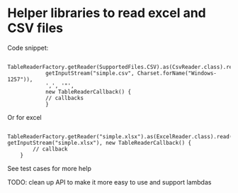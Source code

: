# Helper libraries to read excel and CSV files

Code snippet:

			TableReaderFactory.getReader(SupportedFiles.CSV).as(CsvReader.class).read(
				getInputStream("simple.csv", Charset.forName("Windows-1257")),
				',', '"',
				new TableReaderCallback() {
				// callbacks
				}

Or for excel

		TableReaderFactory.getReader("simple.xlsx").as(ExcelReader.class).read(0, getInputStream("simple.xlsx"), new TableReaderCallback() {
			// callback
		}
				
	
See test cases for more help

TODO: clean up API to make it more easy to use and support lambdas